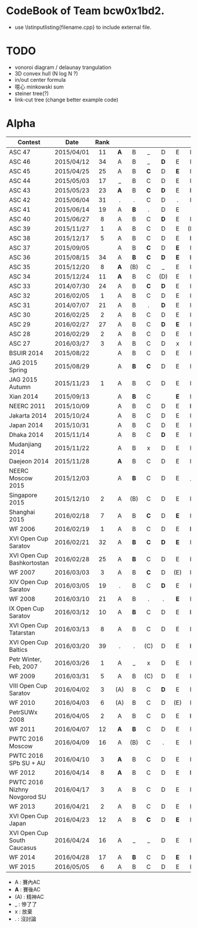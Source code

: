 # CodeBook of Team bcw0x1bd2.

- use \lstinputlisting{filename.cpp} to include external file.
  
# TODO  
  
- vonoroi diagram / delaunay trangulation  
- 3D convex hull (N log N ?) 
- in/out center formula  
- 噁心 minkowski sum  
- steiner tree(?)  
- link-cut tree (change better example code)

# Alpha

| Contest       | Date          | Rank |   |   |   |   |   |   |   |   |   |   |   |   |   |
| ------------- |:-------------:|:----:|:-:|:-:|:-:|:-:|:-:|:-:|:-:|:-:|:-:|:-:|:-:|:-:|:-:|
| ASC 47        | 2015/04/01    | 11 | **A** | B | _ | D | E | F | G | _ | _ | J |   |
| ASC 46        | 2015/04/12    | 34 | A | B | _ | **D** | E | F | G | _ | **I** | J |
| ASC 45        | 2015/04/25    | 25 | A | B | **C** | D | **E** | F | G | **H** | x | x | K |
| ASC 44        | 2015/05/03    | 17 | _ | B | C | D | E | F | **G** | H | I | x |
| ASC 43        | 2015/05/23    | 23 | **A** | B | **C** | **D** | E | **F**| G | H | I | J | K | L |
| ASC 42        | 2015/06/04    | 31 | . | . | C | D | . | F | G | . | **I** | J |
| ASC 41        | 2015/06/14    | 19 | A | **B** | . | D | E | . | G | H | I | J |
| ASC 40        | 2015/06/27    | 8 | A | B | C | **D** | E | F | G | H | I | . |
| ASC 39        | 2015/11/27    | 1 | A | B | C | D | E | (F) | G | H | I | J |
| ASC 38        | 2015/12/17    | 5 | A | B | C | D | E | **F** | **G** | H | **I** | J |
| ASC 37        | 2015/09/05    | | A | B | **C** | D | **E** | F | G | H | **I** |
| ASC 36        | 2015/08/15    | 34 | A | **B** | **C** | **D** | **E** | **F** | G | H | **I** | J |
| ASC 35        | 2015/12/20    | 8 | **A** | (B) | C | _ | E | F | G | H | **I** | J |
| ASC 34        | 2015/12/24    | 11 | **A** | B | C | (D) | E | F | **G** | H | I | J |
| ASC 33        | 2014/07/30    | 24 | A | B | **C** | **D** | E | F | . | H | . | J |
| ASC 32        | 2016/02/05    | 1 | A | B | C | D | E | F | G | H | I | J | K |
| ASC 31        | 2014/07/07    | 21 | A | B | . | **D** | E | F | G | . | I | . | K |
| ASC 30        | 2016/02/25    | 2 | A | B | C | D | E | F | G | H | I | J |
| ASC 29        | 2016/02/27    | 27 | A | B | C | **D** | **E** | F | **G** | H | I | **J** |
| ASC 28        | 2016/02/29    | 2 | A | B | C | D | E | F | G | H | I | J |
| ASC 27        | 2016/03/27    | 3 | A | B | C | D | x | F | G | H | I | J |
| BSUIR 2014    | 2015/08/22    | | A | B | C | D | E | F | G | H | I | J | K |
| JAG 2015 Spring | 2015/08/29  | | A | **B** | **C** | D | E | F | G | **H** | **I** | **J** | K | L |
| JAG 2015 Autumn | 2015/11/23  | 1 | A | B | C | D | E | F | G | H | . | J | K |
| Xian 2014       | 2015/09/13  | | A | **B**  | C |   | **E**  | F | **G**  | H | I | **J**  | K |
| NEERC 2011      | 2015/10/09  | | A | B | C | D | E | **F**  | G | .  | I | **J**  | K | **L** |
| Jakarta 2014    | 2015/10/24  | | A | B | C | D | E | F | G | H | I | J | K |
| Japan 2014      | 2015/10/31  | | A | B | C | D | E | F | G | H | I | J | **K**|
| Dhaka 2014      | 2015/11/14  | | A | B | C | **D** | E | F | G | H | I | J |
| Mudanjiang 2014 | 2015/11/22  | | A | B | x | D | E | F | **G** | H | I | . | **K** |
| Daejeon 2014    | 2015/11/28  | | **A** | B | C | D | E | F | G | H | I | J | K | **L** |
| NEERC Moscow 2015 | 2015/12/03| | A | **B** | C | D | E | _ | G | H | I | J | K | L |
| Singapore 2015  | 2015/12/10  | 2 | A | (B) | C | D | E | F | G | H | I | J | **K** |
| Shanghai 2015   | 2016/02/18  | 7 | A | B | **C** | D | **E** | F | G | _ | **I** | **J** | K | L |
| WF 2006         | 2016/02/19  | 1 | A | B | C | D | E | **F** | G | (H) | I | J |
| XVI Open Cup Saratov | 2016/02/21 | 32 | A | **B** | **C** | **D** | **E** | F | G | H | I | J | **K** |
| XVI Open Cup Bashkortostan | 2016/02/28 | 25 | A | **B** | C | D | E | F | **G** | H | I | J | **K** | L | **M** |
| WF 2007         | 2016/03/03  | 3 | A | B | **C** | D | (E) | F | G | (H) | I | **J** |
| XIV Open Cup Saratov | 2016/03/05 | 19 | . | B | C | **D** | E | F | . | _ | **I** | J | K |
| WF 2008         | 2016/03/10  | 21 | A | B | . | . | **E** | F | **G** | **H** | I | J | K |
| IX Open Cup Saratov | 2016/03/12 | 10 | A | **B** | C | D | E | **F** | . | x | I | J |
| XVI Open Cup Tatarstan | 2016/03/13 | 8 | A | B | C | D | E | F | G | H | I | J | K | L | M |
| XVI Open Cup Baltics | 2016/03/20 | 39 | . | . | (C) | D | E | **F** | G | H | I | J |
| Petr Winter, Feb, 2007 | 2016/03/26 | 1 | A | _ | x | D | E | F | G | H | I | J | K |
| WF 2009         | 2016/03/31  | 5 | A | B | (C) | D | E | F | (G) | H | (I) | J | K |
| VIII Open Cup Saratov | 2016/04/02 | 3 | (A) | B | C | **D** | E | F | G | H | I | J | K |
| WF 2010         | 2016/04/03  | 6 | (A) | B | C | D | (E) | F | G | _ | **I** | J | **K** |
| PetrSUWx 2008   | 2016/04/05  | 2 | A | B | C | D | E | **F** | G | _ | **I** | J |
| WF 2011         | 2016/04/07  | 12 | **A** | **B** | C | D | E | F | **G** | H | **I** | J | K |
| PWTC 2016 Moscow | 2016/04/09 | 16 | A | (B) | C | . | E | F | G | H | **I** | J | K |
| PWTC 2016 SPb SU + AU | 2016/04/10 | 3 | **A** | B | C | D | E | F | . | H | I | J | K | . |
| WF 2012         | 2016/04/14  | 8 | **A** | B | C | D | E | **F** | G | **H** | **I** | **J** | K | L |
| PWTC 2016 Nizhny Novgorod SU | 2016/04/17 | 3 | A | B | C | D | E | F | G | H | **I** |
| WF 2013         | 2016/04/21  | 2 | A | B | C | D | E | F | x | H | I | J | K |
| XVI Open Cup Japan | 2016/04/23 | 12 | A | B | **C** | D | **E** | F | G | H | I | J |
| XVI Open Cup South Caucasus | 2016/04/24 | 16 | A | _ | _ | D | E | F | G | H | I | _ |
| WF 2014         | 2016/04/28 | 17 | A | **B** | C | D | **E** | **F** | **G** | **H** | **I** | **J** | K | **L** |
| WF 2015         | 2016/05/05 | 6  | A | B | C | D | E | F | _ | H | I | J | (K) | L | **M** |


- A : 賽內AC  
- **A** : 賽後AC  
- (A) : 精神AC  
- _ : 慘了了  
- x : 放棄
- . : 沒討論 
